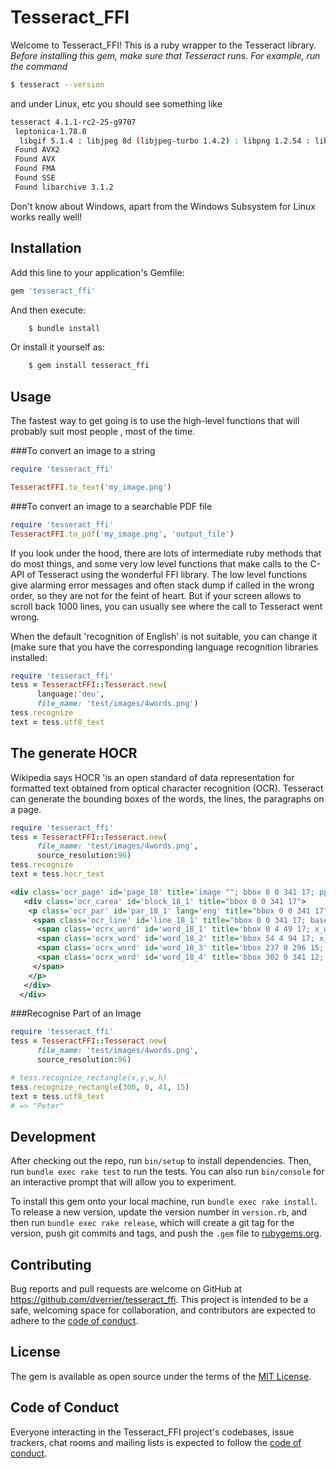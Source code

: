 # Tesseract_FFI

Welcome to Tesseract_FFI! 
This is a ruby wrapper to the Tesseract library. _Before installing this gem, make sure that Tesseract runs. For example, run the command_

```bash
$ tesseract --version
```

and under Linux, etc you should see something like
```bash
tesseract 4.1.1-rc2-25-g9707
 leptonica-1.78.0
  libgif 5.1.4 : libjpeg 8d (libjpeg-turbo 1.4.2) : libpng 1.2.54 : libtiff 4.0.6 : zlib 1.2.8 : libwebp 0.4.4 : libopenjp2 2.3.0
 Found AVX2
 Found AVX
 Found FMA
 Found SSE
 Found libarchive 3.1.2
```
Don't know about Windows, apart from the Windows Subsystem for Linux works really well!



## Installation

Add this line to your application's Gemfile:

```ruby
gem 'tesseract_ffi'
```

And then execute:
```bash
    $ bundle install
```
Or install it yourself as:
```bash
    $ gem install tesseract_ffi
```

## Usage
The fastest way to get going is to use the high-level functions that will probably suit most people , most of the time.

###To convert an image to a string
```ruby
require 'tesseract_ffi'

TesseractFFI.to_text('my_image.png')
```
###To convert an image to a searchable PDF file
```ruby
require 'tesseract_ffi'
TesseractFFI.to_pdf('my_image.png', 'output_file')
```

If you look under the hood, there are lots of intermediate ruby methods that do most things, and some very low level functions that make calls to the C-API of Tesseract using the wonderful FFI library. The low level functions give alarming error messages and often stack dump if called in the wrong order, so they are not for the feint of heart. But if your screen allows to scroll back 1000 lines, you can usually see where the call to Tesseract went wrong.

When the default 'recognition  of English' is not suitable, you can change it (make sure that you have the corresponding language recognition libraries installed:
```ruby
require 'tesseract_ffi'
tess = TesseractFFI::Tesseract.new(
      language:'deu', 
      file_name: 'test/images/4words.png')
tess.recognize
text = tess.utf8_text
```

## The generate HOCR 
Wikipedia says HOCR 'is an open standard of data representation for formatted text 
obtained from optical character recognition (OCR).  Tesseract can generate the bounding boxes of the words, the lines, the paragraphs on a page.

```ruby
require 'tesseract_ffi'
tess = TesseractFFI::Tesseract.new( 
      file_name: 'test/images/4words.png', 
      source_resolution:96)
tess.recognize
text = tess.hocr_text
```

```xml
<div class='ocr_page' id='page_18' title='image ""; bbox 0 0 341 17; ppageno 17'>
   <div class='ocr_carea' id='block_18_1' title="bbox 0 0 341 17">
    <p class='ocr_par' id='par_18_1' lang='eng' title="bbox 0 0 341 17">
     <span class='ocr_line' id='line_18_1' title="bbox 0 0 341 17; baseline -0.012 -1; x_size 16; x_descenders 4; x_ascenders 4">
      <span class='ocrx_word' id='word_18_1' title='bbox 0 4 49 17; x_wconf 92'>Name</span>
      <span class='ocrx_word' id='word_18_2' title='bbox 54 4 94 17; x_wconf 90'>Arial</span>
      <span class='ocrx_word' id='word_18_3' title='bbox 237 0 296 15; x_wconf 90'>Century</span>
      <span class='ocrx_word' id='word_18_4' title='bbox 302 0 341 12; x_wconf 90'>Peter</span>
     </span>
    </p>
   </div>
  </div>
```

###Recognise Part of an Image
```ruby
require 'tesseract_ffi'
tess = TesseractFFI::Tesseract.new( 
      file_name: 'test/images/4words.png', 
      source_resolution:96)

# tess.recognize_rectangle(x,y,w,h)
tess.recognize_rectangle(300, 0, 41, 15)
text = tess.utf8_text
# => "Peter"

```

## Development

After checking out the repo, run `bin/setup` to install dependencies. Then, run `bundle exec rake test` to run the tests. You can also run `bin/console` for an interactive prompt that will allow you to experiment.

To install this gem onto your local machine, run `bundle exec rake install`. To release a new version, update the version number in `version.rb`, and then run `bundle exec rake release`, which will create a git tag for the version, push git commits and tags, and push the `.gem` file to [rubygems.org](https://rubygems.org).

## Contributing

Bug reports and pull requests are welcome on GitHub at https://github.com/dverrier/tesseract_ffi. This project is intended to be a safe, welcoming space for collaboration, and contributors are expected to adhere to the [code of conduct](https://github.com/dverrier/tesseract_ffi/blob/master/CODE_OF_CONDUCT.md).


## License

The gem is available as open source under the terms of the [MIT License](https://opensource.org/licenses/MIT).

## Code of Conduct

Everyone interacting in the Tesseract_FFI project's codebases, issue trackers, chat rooms and mailing lists is expected to follow the [code of conduct](https://github.com/[USERNAME]/tessy/blob/master/CODE_OF_CONDUCT.md).
